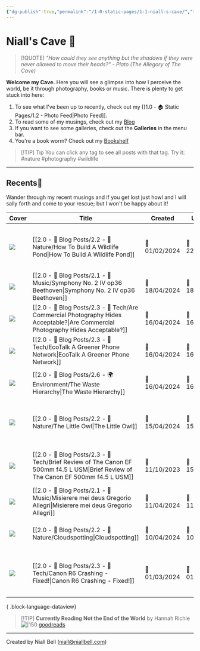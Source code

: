 ```yaml
---
{"dg-publish":true,"permalink":"/1-0-static-pages/1-1-niall-s-cave/","title":"The Cave","metatags":{"description":"The homepage of niallbell.com","og:description":"The homepage of niallbell.com"},"contentClasses":"cards cards-cols-3 cards-cover cards-cover-no-border cards-title-hide-icons","tags":["gardenEntry"],"noteIcon":"default","created":"2024-04-07T21:59:11.083+01:00","updated":"2024-04-22T12:08:09.317+01:00"}
---
```


# Niall's Cave 🦇

> [!QUOTE] *"How could they see anything but the shadows if they were never allowed to move their heads?"* - *Plato (The Allegory of The Cave)*

**Welcome my Cave.** Here you will see a glimpse into how I perceive the world, be it through photography, books or music. There is plenty to get stuck into here:

1. To see what I've been up to recently, check out my [[1.0 - 🏠 Static Pages/1.2 - Photo Feed\|Photo Feed]].
2. To read some of my musings, check out my [Blog](https://niallbell.com/blog)
3. If you want to see some galleries, check out the **Galleries** in the menu bar.
4. You're a book worm? Check out my [Bookshelf](https://niallbell.com/bookshelf)

>[!TIP] Tip
>You can click any tag to see all posts with that tag. Try it: #nature #photography #wildlife

---

## Recents📝

Wander through my recent musings and if you get lost just howl and I will sally forth and come to your rescue; but I won't be happy about it!

| Cover                                         | Title                                                                                                                                 | Created       | Updated       | Tags                                                        |
| --------------------------------------------- | ------------------------------------------------------------------------------------------------------------------------------------- | ------------- | ------------- | ----------------------------------------------------------- |
| <img src='https://i.imgur.com/KSajmT4.jpeg'/> | [[2.0 - 📝 Blog Posts/2.2 - 🌱 Nature/How To Build A Wildlife Pond\|How To Build A Wildlife Pond]]                                 | 📅 01/02/2024 | 🔄 22/04/2024 | #nature #wildlife #gardening #BlogPost #Wildlife #Gardening |
| <img src='https://i.imgur.com/Zn891va.jpeg'/> | [[2.0 - 📝 Blog Posts/2.1 - 🎼 Music/Symphony No. 2 IV op36 Beethoven\|Symphony No. 2 IV op36 Beethoven]]                          | 📅 18/04/2024 | 🔄 18/04/2024 | #Music #classical #composers                                |
| <img src='https://i.imgur.com/a0xdQzW.jpeg'/> | [[2.0 - 📝 Blog Posts/2.3 - 💾 Tech/Are Commercial Photography Hides Acceptable?\|Are Commercial Photography Hides Acceptable?]]   | 📅 16/04/2024 | 🔄 16/04/2024 | #photography #wildlife #ethics                              |
| <img src='https://i.imgur.com/6HNhbjt.jpeg'/> | [[2.0 - 📝 Blog Posts/2.3 - 💾 Tech/EcoTalk A Greener Phone Network\|EcoTalk A Greener Phone Network]]                             | 📅 16/04/2024 | 🔄 16/04/2024 | #tech #sustainability #phones #Tech                         |
| <img src='https://i.imgur.com/6zfWazY.jpeg'/> | [[2.0 - 📝 Blog Posts/2.6 - 🌍 Environment/The Waste Hierarchy\|The Waste Hierarchy]]                                              | 📅 16/04/2024 | 🔄 16/04/2024 | #waste #environment #sustainability #righttorepair          |
| <img src='https://i.imgur.com/4TOgr4b.jpeg'/> | [[2.0 - 📝 Blog Posts/2.2 - 🌱 Nature/The Little Owl\|The Little Owl]]                                                             | 📅 15/04/2024 | 🔄 15/04/2024 | #nature #birds #littleowl #etymology #Nature #Birds         |
| <img src='https://i.imgur.com/jGPwQ43.jpeg'/> | [[2.0 - 📝 Blog Posts/2.3 - 💾 Tech/Brief Review of The Canon EF 500mm f4.5 L USM\|Brief Review of The Canon EF 500mm f4.5 L USM]] | 📅 11/10/2023 | 🔄 15/04/2024 | #tech #cameras #photography #Camera #Photography            |
| <img src='https://i.imgur.com/Zn891va.jpeg'/> | [[2.0 - 📝 Blog Posts/2.1 - 🎼 Music/Misierere mei deus Gregorio Allegri\|Misierere mei deus Gregorio Allegri]]                    | 📅 11/04/2024 | 🔄 11/04/2024 | #music #composers #Music #Baroque                           |
| <img src='https://i.imgur.com/EyV94Ox.jpeg'/> | [[2.0 - 📝 Blog Posts/2.2 - 🌱 Nature/Cloudspotting\|Cloudspotting]]                                                               | 📅 10/04/2024 | 🔄 10/04/2024 | #nature #weather #Nature #Atmosphere                        |
| <img src='https://i.imgur.com/zWS53Em.jpeg'/> | [[2.0 - 📝 Blog Posts/2.3 - 💾 Tech/Canon R6 Crashing - Fixed!\|Canon R6 Crashing - Fixed!]]                                       | 📅 01/03/2024 | 🔄 01/03/2024 | #tech #cameras #photography #BlogPost #Camera #Photography  |

{ .block-language-dataview}

>[!TIP] **Currently Reading**
>**Not the End of the World** by Hannah Richie
>![|150](https://images-na.ssl-images-amazon.com/images/S/compressed.photo.goodreads.com/books/1690311764i/145624737.jpg)
>[goodreads](https://www.goodreads.com/user/show/138481589-niall-bell)


---
Created by Niall Bell (niall@niallbell.com)

